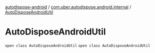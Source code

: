 [autodispose-android](../../index.md) / [com.uber.autodispose.android.internal](../index.md) / [AutoDisposeAndroidUtil](./index.md)

# AutoDisposeAndroidUtil

`open class AutoDisposeAndroidUtil`
`open class AutoDisposeAndroidUtil`